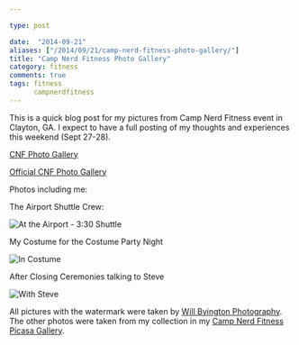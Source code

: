 ```yaml
---

type: post

date:  "2014-09-21"
aliases: ["/2014/09/21/camp-nerd-fitness-photo-gallery/"]
title: "Camp Nerd Fitness Photo Gallery"
category: fitness
comments: true
tags: fitness
      campnerdfitness
---
```

This is a quick blog post for my pictures from Camp Nerd Fitness event in Clayton, GA.  I expect to have a full posting of my thoughts and experiences this weekend (Sept 27-28).

[CNF Photo Gallery](https://picasaweb.google.com/105235561941690126130/CampNerdFitness2014)

[Official CNF Photo Gallery](http://www.willbyington.com/campnerdfitness)

Photos including me:

The Airport Shuttle Crew:

![At the Airport - 3:30 Shuttle](http://www.willbyington.com/img/s6/v142/p1009559601-2.jpg)

My Costume for the Costume Party Night

![In Costume](http://www.willbyington.com/img/s5/v119/p45943035-2.jpg)

After Closing Ceremonies talking to Steve

![With Steve](http://www.willbyington.com/img/s5/v118/p323006888-2.jpg)

All pictures with the watermark were taken by [Will Byington Photography](http://www.willbyington.com/campnerdfitness).  The other photos were taken from my collection in my [Camp Nerd Fitness Picasa Gallery](https://picasaweb.google.com/105235561941690126130/CampNerdFitness2014).
